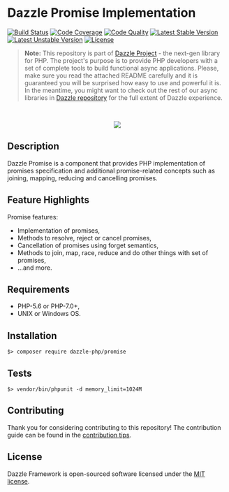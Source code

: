 # Dazzle Promise Implementation

[![Build Status](https://travis-ci.org/dazzle-php/promise.svg)](https://travis-ci.org/dazzle-php/promise)
[![Code Coverage](https://scrutinizer-ci.com/g/dazzle-php/promise/badges/coverage.png?b=master)](https://scrutinizer-ci.com/g/dazzle-php/promise/?branch=master)
[![Code Quality](https://scrutinizer-ci.com/g/dazzle-php/promise/badges/quality-score.png?b=master)](https://scrutinizer-ci.com/g/dazzle-php/promise/?branch=master)
[![Latest Stable Version](https://poser.pugx.org/dazzle-php/promise/v/stable)](https://packagist.org/packages/dazzle-php/promise) 
[![Latest Unstable Version](https://poser.pugx.org/dazzle-php/promise/v/unstable)](https://packagist.org/packages/dazzle-php/promise) 
[![License](https://poser.pugx.org/dazzle-php/promise/license)](https://packagist.org/packages/dazzle-php/promise/license)

> **Note:** This repository is part of [Dazzle Project](https://github.com/dazzle-php/dazzle) - the next-gen library for PHP. The project's purpose is to provide PHP developers with a set of complete tools to build functional async applications. Please, make sure you read the attached README carefully and it is guaranteed you will be surprised how easy to use and powerful it is. In the meantime, you might want to check out the rest of our async libraries in [Dazzle repository](https://github.com/dazzle-php) for the full extent of Dazzle experience.

<br>
<p align="center">
<img src="https://avatars0.githubusercontent.com/u/29509136?v=3&s=150" />
</p>

## Description

Dazzle Promise is a component that provides PHP implementation of promises specification and additional promise-related concepts such as joining, mapping, reducing and cancelling promises.

## Feature Highlights

Promise features:

* Implementation of promises,
* Methods to resolve, reject or cancel promises,
* Cancellation of promises using forget semantics,
* Methods to join, map, race, reduce and do other things with set of promises,
* ...and more.

## Requirements

* PHP-5.6 or PHP-7.0+,
* UNIX or Windows OS.

## Installation

```
$> composer require dazzle-php/promise
```

## Tests

```
$> vendor/bin/phpunit -d memory_limit=1024M
```

## Contributing

Thank you for considering contributing to this repository! The contribution guide can be found in the [contribution tips][1].

## License

Dazzle Framework is open-sourced software licensed under the [MIT license][2].

[1]: https://github.com/dazzle-php/promise/blob/master/CONTRIBUTING.md
[2]: http://opensource.org/licenses/MIT
